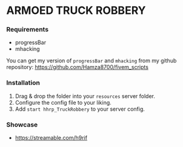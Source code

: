 # ARMOED TRUCK ROBBERY

### Requirements
- progressBar
- mhacking

You can get my version of `progressBar` and `mhacking` from my github repository:
https://github.com/Hamza8700/fivem_scripts

### Installation
1) Drag & drop the folder into your `resources` server folder.
2) Configure the config file to your liking.
4) Add `start hhrp_TruckRobbery` to your server config.

### Showcase
- https://streamable.com/h9rif